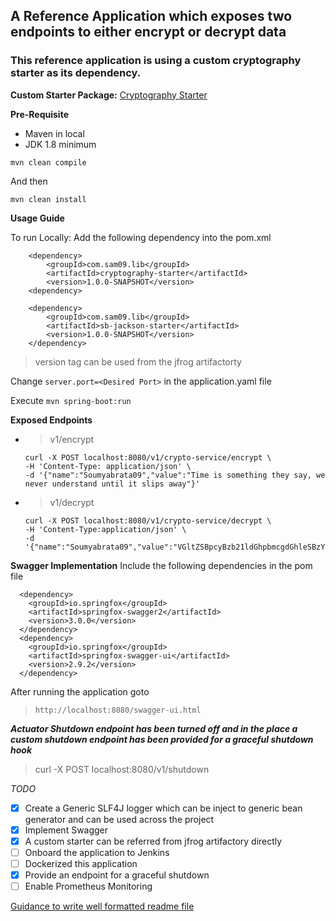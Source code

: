## A Reference Application which exposes two endpoints to either encrypt or decrypt data
### This reference application is using a custom cryptography starter as its dependency.

**Custom Starter Package:** [Cryptography Starter](https://github.com/soumyabrata09/SB-Custom-Starter)

**Pre-Requisite**
 - Maven in local
 - JDK 1.8 minimum
 
````
mvn clean compile
````
And then
````
mvn clean install
````

**Usage Guide**

To run Locally:
Add the following dependency into the pom.xml
````
    <dependency>
        <groupId>com.sam09.lib</groupId>
        <artifactId>cryptography-starter</artifactId>
        <version>1.0.0-SNAPSHOT</version> 
    <dependency>

    <dependency>
	    <groupId>com.sam09.lib</groupId>
	    <artifactId>sb-jackson-starter</artifactId>
		<version>1.0.0-SNAPSHOT</version>
	</dependency>
````
> version tag can be used from the jfrog artifactorty 

Change `server.port=<Desired Port>` in the application.yaml file

Execute `mvn spring-boot:run`

**Exposed Endpoints** 
- > v1/encrypt
  ````
  curl -X POST localhost:8080/v1/crypto-service/encrypt \
  -H 'Content-Type: application/json' \
  -d '{"name":"Soumyabrata09","value":"Time is something they say, we never understand until it slips away"}'
  ````
- > v1/decrypt
  ````
  curl -X POST localhost:8080/v1/crypto-service/decrypt \
  -H 'Content-Type:application/json' \
  -d '{"name":"Soumyabrata09","value":"VGltZSBpcyBzb21ldGhpbmcgdGhleSBzYXksIHdlIG5ldmVyIHVuZGVyc3RhbmQgdW50aWwgaXQgc2xpcHMgYXdheQ"}'
  ````
 **Swagger Implementation**
 Include the following dependencies in the pom file
````
  <dependency>
    <groupId>io.springfox</groupId>
	<artifactId>springfox-swagger2</artifactId>
	<version>3.0.0</version>
  </dependency>
  <dependency>
  	<groupId>io.springfox</groupId>
  	<artifactId>springfox-swagger-ui</artifactId>
  	<version>2.9.2</version>
  </dependency>
```` 

After running the application goto 
> `http://localhost:8080/swagger-ui.html` 

_**Actuator Shutdown endpoint has been turned off and in the place a custom shutdown endpoint has been provided for a graceful shutdown hook**_
> curl -X POST localhost:8080/v1/shutdown

_TODO_
 - [x] Create a Generic SLF4J logger which can be inject to generic bean generator and can be used across the project 
 - [x] Implement Swagger
 - [x] A custom starter can be referred from jfrog artifactory directly
 - [ ] Onboard the application to Jenkins
 - [ ] Dockerized this application
 - [x] Provide an endpoint for a graceful shutdown
 - [ ] Enable Prometheus Monitoring
 
[Guidance to write well formatted readme file](https://docs.github.com/en/github/writing-on-github/getting-started-with-writing-and-formatting-on-github/basic-writing-and-formatting-syntax)